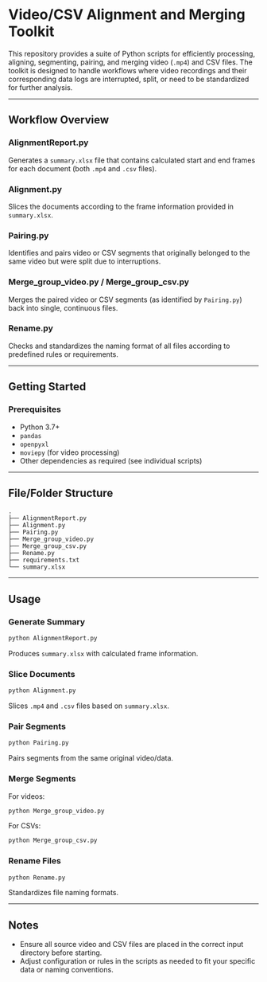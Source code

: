 # Video/CSV Alignment and Merging Toolkit

This repository provides a suite of Python scripts for efficiently processing, aligning, segmenting, pairing, and merging video (`.mp4`) and CSV files. The toolkit is designed to handle workflows where video recordings and their corresponding data logs are interrupted, split, or need to be standardized for further analysis.

---

## Workflow Overview

### AlignmentReport.py
Generates a `summary.xlsx` file that contains calculated start and end frames for each document (both `.mp4` and `.csv` files).

### Alignment.py
Slices the documents according to the frame information provided in `summary.xlsx`.

### Pairing.py
Identifies and pairs video or CSV segments that originally belonged to the same video but were split due to interruptions.

### Merge_group_video.py / Merge_group_csv.py
Merges the paired video or CSV segments (as identified by `Pairing.py`) back into single, continuous files.

### Rename.py
Checks and standardizes the naming format of all files according to predefined rules or requirements.

---

## Getting Started

### Prerequisites

- Python 3.7+
- `pandas`
- `openpyxl`
- `moviepy` (for video processing)
- Other dependencies as required (see individual scripts)

---

## File/Folder Structure

```plaintext
.
├── AlignmentReport.py
├── Alignment.py
├── Pairing.py
├── Merge_group_video.py
├── Merge_group_csv.py
├── Rename.py
├── requirements.txt
└── summary.xlsx
```

---

## Usage

### Generate Summary

```bash
python AlignmentReport.py
```
Produces `summary.xlsx` with calculated frame information.

### Slice Documents

```bash
python Alignment.py
```
Slices `.mp4` and `.csv` files based on `summary.xlsx`.

### Pair Segments

```bash
python Pairing.py
```
Pairs segments from the same original video/data.

### Merge Segments

For videos:
```bash
python Merge_group_video.py
```

For CSVs:
```bash
python Merge_group_csv.py
```

### Rename Files

```bash
python Rename.py
```
Standardizes file naming formats.

---


## Notes

- Ensure all source video and CSV files are placed in the correct input directory before starting.
- Adjust configuration or rules in the scripts as needed to fit your specific data or naming conventions.
